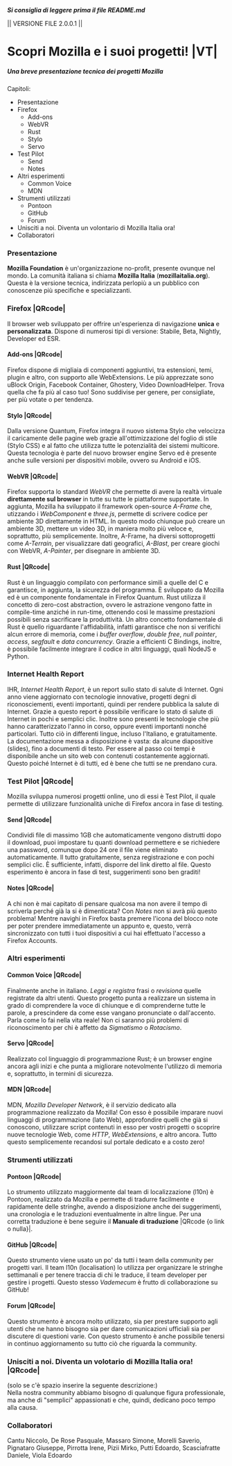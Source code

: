 **_Si consiglia di leggere prima il file README.md_**

|| VERSIONE FILE 2.0.0.1 ||

# Scopri Mozilla e i suoi progetti!  |VT|

##### Una breve presentazione tecnica dei progetti Mozilla

Capitoli:
* Presentazione
* Firefox
    * Add-ons
    * WebVR
    * Rust
    * Stylo
    * Servo
* Test Pilot
    * Send
    * Notes
* Altri esperimenti
    * Common Voice
    * MDN
* Strumenti utilizzati
    * Pontoon
    * GitHub
    * Forum
* Unisciti a noi. Diventa un volontario di Mozilla Italia ora!
* Collaboratori

### Presentazione
**Mozilla Foundation** è un'organizzazione no-profit, presente ovunque nel mondo. La comunità italiana si chiama **Mozilla Italia** (**mozillaitalia.org**).
Questa è la versione tecnica, indirizzata perlopiù a un pubblico con conoscenze più specifiche e specializzanti.

### Firefox |QRcode|
Il browser web sviluppato per offrire un'esperienza di navigazione **unica** e **personalizzata**.
Dispone di numerosi tipi di versione: Stabile, Beta, Nightly, Developer ed ESR.

#### Add-ons |QRcode|
Firefox dispone di migliaia di componenti aggiuntivi, tra estensioni, temi, plugin e altro, con supporto alle WebExtensions.
Le più apprezzate sono uBlock Origin, Facebook Container, Ghostery, Video DownloadHelper.
Trova quella che fa più al caso tuo!
Sono suddivise per genere, per consigliate, per più votate o per tendenza.

#### Stylo |QRcode|
Dalla versione Quantum, Firefox integra il nuovo sistema Stylo che velocizza il caricamente delle pagine web grazie all'ottimizzazione del foglio di stile (Stylo CSS) e al fatto che utilizza tutte le potenzialità dei sistemi multicore.
Questa tecnologia è parte del nuovo browser engine Servo ed è presente anche sulle versioni per dispositivi mobile, ovvero su Android e iOS.  

#### WebVR |QRcode|
Firefox supporta lo standard _WebVR_ che permette di avere la realtà virtuale **direttamente sul browser** in tutte su tutte le piattaforme supportate.
In aggiunta, Mozilla ha sviluppato il framework open-source _A-Frame_ che, utizzando i _WebComponent_ e _three.js_, permette di scrivere codice per ambiente 3D direttamente in HTML.
In questo modo chiunque può creare un ambiente 3D, mettere un video 3D, in maniera molto più veloce e, soprattutto, più semplicemente.
Inoltre, A-Frame, ha diversi sottoprogetti come _A-Terrain_, per visualizzare dati geografici, _A-Blast_, per creare giochi con WebVR, _A-Painter_, per disegnare in ambiente 3D.

#### Rust |QRcode|
Rust è un linguaggio compilato con performance simili a quelle del C e garantisce, in aggiunta, la sicurezza del programma. È sviluppato da Mozilla ed è un componente fondamentale in Firefox Quantum.
Rust utilizza il concetto di zero-cost abstraction, ovvero le astrazione vengono fatte in compile-time anziché in run-time, ottenendo così le massime prestazioni possibili senza sacrificare la produttività.
Un altro concetto fondamentale di Rust è quello riguardante l'affidabilità, infatti garantisce che non si verifichi alcun errore di memoria, come i _buffer overflow_, _double free_, _null pointer_, _access_, _segfault_ e _data concurrency_.
Grazie a efficienti C Bindings, inoltre, è possibile facilmente integrare il codice in altri linguaggi, quali NodeJS e Python.

### Internet Health Report
IHR, _Internet Health Report_, è un report sullo stato di salute di Internet. Ogni anno viene aggiornato con tecnologie innovative, progetti degni di riconosciementi, eventi importanti, quindi per rendere pubblica la salute di Internet.
Grazie a questo report è possibile verificare lo stato di salute di Internet in pochi e semplici clic. Inoltre sono presenti le tecnologie che più hanno caratterizzato l'anno in corso, oppure eventi importanti nonché particolari.
Tutto ciò in differenti lingue, incluso l'Italiano, e gratuitamente.
La documentazione messa a disposizione è vasta: da alcune diapositive (slides), fino a documenti di testo. Per essere al passo coi tempi è disponibile anche un sito web con contenuti costantemente aggiornati.
Questo poiché Internet è di tutti, ed è bene che tutti se ne prendano cura.

### Test Pilot |QRcode|
Mozilla sviluppa numerosi progetti online, uno di essi è Test Pilot, il quale permette di utilizzare funzionalità uniche di Firefox ancora in fase di testing.

#### Send |QRcode|
Condividi file di massimo 1GB che automaticamente vengono distrutti dopo il download, puoi impostare tu quanti download permettere e se richiedere una password, comunque dopo 24 ore il file viene eliminato automaticamente.
Il tutto gratuitamente, senza registrazione e con pochi semplici clic.
È sufficiente, infatti, disporre del link diretto al file.
Questo esperimento è ancora in fase di test, suggerimenti sono ben graditi!

#### Notes |QRcode|
A chi non è mai capitato di pensare qualcosa ma non avere il tempo di scriverla perché già la si è dimenticata?
Con _Notes_ non si avrà più questo problema! Mentre navighi in Firefox basta premere l'icona del blocco note per poter prendere immediatamente un appunto e, questo, verrà sincronizzato con tutti i tuoi dispositivi a cui hai effettuato l'accesso a Firefox Accounts.

### Altri esperimenti

#### Common Voice |QRcode|
Finalmente anche in italiano. _Leggi e registra_ frasi o _revisiona_ quelle registrate da altri utenti. Questo progetto punta a realizzare un sistema in grado di comprendere la voce di chiunque e di comprenderne tutte le parole, a prescindere da come esse vangano pronunciate o dall'accento. Parla come lo fai nella vita reale!
Non ci saranno più problemi di riconoscimento per chi è affetto da _Sigmatismo_ o _Rotacismo_.

#### Servo |QRcode|
Realizzato col linguaggio di programmazione Rust; è un browser engine ancora agli inizi e che punta a migliorare notevolmente l'utilizzo di memoria e, soprattutto, in termini di sicurezza.

#### MDN |QRcode|
MDN, _Mozilla Developer Network_, è il servizio dedicato alla programmazione realizzato da Mozilla! Con esso è possibile imparare nuovi linguaggi di programmazione (lato Web), approfondire quelli che già si conoscono, utilizzare script contenuti in esso per vostri progetti o scoprire nuove tecnologie Web, come _HTTP_, _WebExtensions_, e altro ancora.
Tutto questo semplicemente recandosi sul portale dedicato e a costo zero!

### Strumenti utilizzati

#### Pontoon |QRcode|
Lo strumento utilizzato maggiormente dal team di localizzazione (l10n) è Pontoon, realizzato da Mozilla e permette di tradurre facilmente e rapidamente delle stringhe, avendo a disposizione anche dei suggerimenti, una cronologia e le traduzioni eventualmente in altre lingue.
Per una corretta traduzione è bene seguire il **Manuale di traduzione** |QRcode {o link o nulla}|.

#### GitHub |QRcode|
Questo strumento viene usato un po' da tutti i team della community per progetti vari. Il team l10n (localisation) lo utilizza per organizzare le stringhe settimanali e per tenere traccia di chi le traduce, il team developer per gestire i progetti. Questo stesso _Vademecum_ è frutto di collaborazione su GitHub!

#### Forum |QRcode|
Questo strumento è ancora molto utilizzato, sia per prestare supporto agli utenti che ne hanno bisogno sia per dare comunicazioni ufficiali sia per discutere di questioni varie.
Con questo strumento è anche possibile tenersi in continuo aggiornamento su tutto ciò che riguarda la community.

### Unisciti a noi. Diventa un volotario di Mozilla Italia ora! |QRcode|
(solo se c'è spazio inserire la seguente descrizione:)  
Nella nostra community abbiamo bisogno di qualunque figura professionale, ma anche di "semplici" appassionati e che, quindi, dedicano poco tempo alla causa.

### Collaboratori

Cantu Niccolo, De Rose Pasquale, Massaro Simone, Morelli Saverio, Pignataro Giuseppe, Pirrotta Irene, Pizii Mirko, Putti Edoardo, Scasciafratte Daniele, Viola Edoardo
